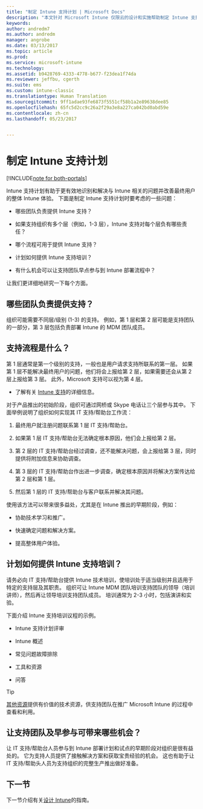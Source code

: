 ```yaml
---
title: "制定 Intune 支持计划 | Microsoft Docs"
description: "本文针对 Microsoft Intune 仅限云的设计和实施帮助制定 Intune 支持计划。"
keywords: 
author: andredm7
ms.author: andredm
manager: angrobe
ms.date: 03/13/2017
ms.topic: article
ms.prod: 
ms.service: microsoft-intune
ms.technology: 
ms.assetid: b9428769-4333-4778-b677-f23dea1f74da
ms.reviewer: jeffbu, cgerth
ms.suite: ems
ms.custom: intune-classic
ms.translationtype: Human Translation
ms.sourcegitcommit: 9ff1adae93fe6873f5551cf58b1a2e89638dee85
ms.openlocfilehash: 65fc5d2cc9c26a2f29a3e8a227ca042bd0abd59e
ms.contentlocale: zh-cn
ms.lasthandoff: 05/23/2017


---
```


# <a name="develop-an-intune-support-plan"></a>制定 Intune 支持计划

[!INCLUDE[note for both-portals](../includes/note-for-both-portals.md)]

Intune 支持计划有助于更有效地识别和解决与 Intune 相关的问题并改善最终用户的整体 Intune 体验。 下面是制定 Intune 支持计划时要考虑的一些问题：

-   哪些团队负责提供 Intune 支持？

-   如果支持组织有多个层（例如，1-3 层），Intune 支持对每个层负有哪些责任？

-   哪个流程可用于提供 Intune 支持？

-   计划如何提供 Intune 支持培训？

-   有什么机会可以让支持团队早点参与到 Intune 部署流程中？

让我们更详细地研究一下每个方面。

## <a name="which-teams-are-responsible-for-providing-support"></a>哪些团队负责提供支持？

组织可能需要不同层/级别 (1-3) 的支持。 例如，第 1 层和第 2 层可能是支持团队的一部分，第 3 层包括负责部署 Intune 的 MDM 团队成员。

## <a name="what-is-the-support-process"></a>支持流程是什么？

第 1 层通常是第一个级别的支持，一般也是用户请求支持所联系的第一层。 如果第 1 层不能解决最终用户的问题，他们将会上报给第 2 层，如果需要还会从第 2 层上报给第 3 层。 此外，Microsoft 支持可以视为第 4 层。

-   了解有关 [Intune 支持](/intune-classic/troubleshoot/how-to-get-support-for-microsoft-intune)的详细信息。

对于产品推出的初始阶段，组织可通过网桥或 Skype 电话让三个层参与其中。 下面举例说明了组织如何实现其 IT 支持/帮助台工作流：

1.  最终用户就注册问题联系第 1 层 IT 支持/帮助台。

2.  如果第 1 层 IT 支持/帮助台无法确定根本原因，他们会上报给第 2 层。

3.  第 2 层的 IT 支持/帮助台经过调查，还不能解决问题，会上报给第 3 层，同时提供将附加信息来协助调查。

4.  第 3 层的 IT 支持/帮助台作出进一步调查，确定根本原因并将解决方案传达给第 2 层和第 1 层。

5.  然后第 1 层的 IT 支持/帮助台与客户联系并解决其问题。

使用该方法可以带来很多益处，尤其是在 Intune 推出的早期阶段，例如：

-   协助技术学习和推广。

-   快速确定问题和解决方案。

-   提高整体用户体验。

## <a name="how-you-plan-to-provide-intune-support-training"></a>计划如何提供 Intune 支持培训？

请务必向 IT 支持/帮助台提供 Intune 技术培训，使培训处于适当级别并且适用于特定的支持层及其职责。 组织可让 Intune MDM 团队培训支持团队的领导（培训讲师），然后再让领导培训支持团队成员。 培训通常为 2-3 小时，包括演讲和实验。

下面介绍 Intune 支持培训议程的示例。

-   Intune 支持计划评审

-   Intune 概述

-   常见问题故障排除

-   工具和资源

-   问答

>[!TIP]
> [其他资源](additional-resources.md)提供有价值的技术资源，供支持团队在推广 Microsoft Intune 的过程中查看和利用。

## <a name="what-opportunities-are-there-to-involve-the-support-team-earlier"></a>让支持团队及早参与可带来哪些机会？

让 IT 支持/帮助台人员参与到 Intune 部署计划和试点的早期阶段对组织是很有益处的。 它为支持人员提供了接触解决方案和获取宝贵经验的机会。 这也有助于让 IT 支持/帮助头人员为支持组织的完整生产推出做好准备。

## <a name="next-section"></a>下一节

下一节介绍有关[设计 Intune](section-7-create-an-intune-design.md)的指南。

